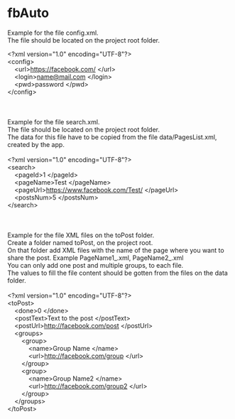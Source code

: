 # fbAuto

Example for the file
config.xml. <br>
The file should be located on the project root folder.

\<?xml version="1.0" encoding="UTF-8"?> <br>
\<config> </br>
&nbsp;&nbsp;&nbsp;&nbsp;\<url>https://facebook.com/ \</url> <br>
&nbsp;&nbsp;&nbsp;&nbsp;\<login>name@mail.com \</login> <br>
&nbsp;&nbsp;&nbsp;&nbsp;\<pwd>password \</pwd> <br> 
\</config>
<br>
<br>
<br>
<br>
Example for the file search.xml. <br>
The file should be located on the project root folder. <br>
The data for this file have to be copied from the file data/PagesList.xml, created by the app. <br><br>
\<?xml version="1.0" encoding="UTF-8"?> <br>
\<search> <br>
&nbsp;&nbsp;&nbsp;&nbsp;\<pageId>1 \</pageId> <br>
&nbsp;&nbsp;&nbsp;&nbsp;\<pageName>Test \</pageName> <br>
&nbsp;&nbsp;&nbsp;&nbsp;\<pageUrl>https://www.facebook.com/Test/ \</pageUrl> <br>
&nbsp;&nbsp;&nbsp;&nbsp;\<postsNum>5 \</postsNum> <br>
\</search>
<br>
<br>
<br>
<br>
Example for the file XML files on the toPost folder. <br>
Create a folder named toPost, on the project root. <br>
On that folder add XML files with the name of the page where you want to share the post. Example PageName1_.xml, PageName2_.xml <br>
You can only add one post and multiple groups, to each file. <br>
The values to fill the file content should be gotten from the files on the data folder.
<br>
<br>
\<?xml version="1.0" encoding="UTF-8"?> <br>
\<toPost> <br>
&nbsp;&nbsp;&nbsp;&nbsp;\<done>0 \</done> <br>
&nbsp;&nbsp;&nbsp;&nbsp;\<postText>Text to the post \</postText> <br>
&nbsp;&nbsp;&nbsp;&nbsp;\<postUrl>http://facebook.com/post \</postUrl> <br>
&nbsp;&nbsp;&nbsp;&nbsp;\<groups> <br>
&nbsp;&nbsp;&nbsp;&nbsp;&nbsp;&nbsp;&nbsp;&nbsp;\<group> <br>
&nbsp;&nbsp;&nbsp;&nbsp;&nbsp;&nbsp;&nbsp;&nbsp;&nbsp;&nbsp;&nbsp;&nbsp;\<name>Group Name \</name> <br>
&nbsp;&nbsp;&nbsp;&nbsp;&nbsp;&nbsp;&nbsp;&nbsp;&nbsp;&nbsp;&nbsp;&nbsp;\<url>http://facebook.com/group \</url> <br>
&nbsp;&nbsp;&nbsp;&nbsp;&nbsp;&nbsp;&nbsp;&nbsp;\</group> <br>
&nbsp;&nbsp;&nbsp;&nbsp;&nbsp;&nbsp;&nbsp;&nbsp;\<group> <br>
&nbsp;&nbsp;&nbsp;&nbsp;&nbsp;&nbsp;&nbsp;&nbsp;&nbsp;&nbsp;&nbsp;&nbsp;\<name>Group Name2 \</name> <br>
&nbsp;&nbsp;&nbsp;&nbsp;&nbsp;&nbsp;&nbsp;&nbsp;&nbsp;&nbsp;&nbsp;&nbsp;\<url>http://facebook.com/group2 \</url> <br>
&nbsp;&nbsp;&nbsp;&nbsp;&nbsp;&nbsp;&nbsp;&nbsp;\</group> <br>
&nbsp;&nbsp;&nbsp;&nbsp;\</groups> <br>
\</toPost>
